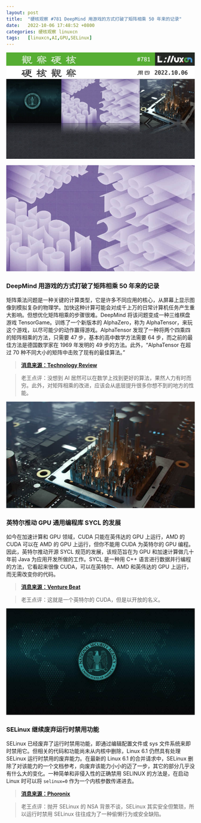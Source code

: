 ```yaml
---
layout: post
title:	"硬核观察 #781 DeepMind 用游戏的方式打破了矩阵相乘 50 年来的记录"
date:	2022-10-06 17:48:52 +0800 
categories:	硬核观察 linuxcn 
tags:	[linuxcn,AI,GPU,SELinux]
---
```



![](/Asserts/Images/album/202210/06/174755a4qk9v5oz5kw5uku.jpg)


![](/Asserts/Images/album/202210/06/174801t1c9mumqrp6qo1rc.jpg)


### DeepMind 用游戏的方式打破了矩阵相乘 50 年来的记录


矩阵乘法问题是一种关键的计算类型，它是许多不同应用的核心，从屏幕上显示图像到模拟复杂的物理学。加快这种计算可能会对成千上万的日常计算机任务产生重大影响。但想优化矩阵相乘的步骤很难。DeepMind 将该问题变成一种三维棋盘游戏 TensorGame。训练了一个新版本的 AlphaZero，称为 AlphaTensor，来玩这个游戏，以尽可能少的动作赢得游戏。AlphaTensor 发现了一种将两个四乘四的矩阵相乘的方法，只需要 47 步，基本的高中数学方法需要 64 步，而之前的最佳方法是德国数学家在 1969 年发明的 49 步的方法。此外，“AlphaTensor 在超过 70 种不同大小的矩阵中击败了现有的最佳算法。”



> 
> **[消息来源：Technology Review](https://www.technologyreview.com/2022/10/05/1060717/deepmind-uses-its-game-playing-ai-to-best-a-50-year-old-record-in-computer-science/)**
> 
> 
> 



> 
> 老王点评：没想到 AI 居然可以在数学上找到更好的算法，果然人力有时而穷。此外，对矩阵相乘的改进，应该会从底层提升很多你想不到的地方的性能。
> 
> 
> 


![](/Asserts/Images/album/202210/06/174814ty1gm5g64tl9rb6l.jpg)


### 英特尔推动 GPU 通用编程库 SYCL 的发展


如今在加速计算和 GPU 领域，CUDA 只能在英伟达的 GPU 上运行，AMD 的 CUDA 可以在 AMD 的 GPU 上运行，但你不能用 CUDA 为英特尔的 GPU 编程。因此，英特尔推动开源 SYCL 规范的发展，该规范旨在为 GPU 和加速计算做几十年前 Java 为应用开发所做的工作。SYCL 是一种用 C++ 语言进行数据并行编程的方法，它看起来很像 CUDA，可以在英特尔、AMD 和英伟达的 GPU 上运行，而无需改变你的代码。



> 
> **[消息来源：Venture Beat](https://venturebeat.com/programming-development/intel-cto-wants-developers-to-build-once-run-on-any-gpu/)**
> 
> 
> 



> 
> 老王点评：这就是一个英特尔的 CUDA，但是以开放的名义。
> 
> 
> 


![](/Asserts/Images/album/202210/06/174831ajyjffj9a5pp1fb9.jpg)


### SELinux 继续废弃运行时禁用功能


SELinux 已经废弃了运行时禁用功能，即通过编辑配置文件或 sys 文件系统来即时禁用它。但相关的代码和功能尚未从内核中删除，Linux 6.1 仍然具有处理 SELinux 运行时禁用的废弃能力。在最新的 Linux 6.1 的合并请求中，SELinux 删除了对该能力的一个文档参考，向废弃该能力小小的迈了一步，其它的部分几乎没有什么大的变化。一种简单和非侵入性的正确禁用 SELINUX 的方法是，在启动 Linux 时可以将 `selinux=0` 作为一个内核参数传递进去。



> 
> **[消息来源：Phoronix](https://www.phoronix.com/news/SELinux-Runtime-Disabling)**
> 
> 
> 



> 
> 老王点评：抛开 SELinux 的 NSA 背景不谈，SELinux 其实安全但繁琐，所以运行时禁用 SELinux 往往成为了一种偷懒行为或安全缺陷。
> 
> 
>
